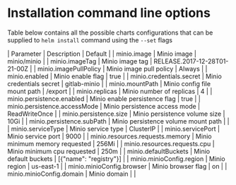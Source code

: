 # Installation command line options

Table below contains all the possible charts configurations that can be supplied to `helm install` command using the `--set` flags

| Parameter                       | Description                         | Default                      |
| minio.image                     | Minio image                         | minio/minio                  |
| minio.imageTag                  | Minio image tag                     | RELEASE.2017-12-28T01-21-00Z |
| minio.imagePullPolicy           | Minio image pull policy             | Always                       |
| minio.enabled                   | Minio enable flag                   | true                         |
| minio.credentials.secret        | Minio credentials secret            | gitlab-minio                 |
| minio.mountPath                 | Minio config file mount path        | /export                      |
| minio.replicas                  | Minio number of replicas            | 4                            |
| minio.persistence.enabled       | Minio enable persistence flag       | true                         |
| minio.persistence.accessMode    | Minio persistence access mode       | ReadWriteOnce                |
| minio.persistence.size          | Minio persistence volume size       | 10Gi                         |
| minio.persistence.subPath       | Minio persistence volume mount path |                              |
| minio.serviceType               | Minio service type                  | ClusterIP                    |
| minio.servicePort               | Minio service port                  | 9000                         |
| minio.resources.requests.memory | Minio minimum memory requested      | 256Mi                        |
| minio.resources.requests.cpu    | Minio minimum cpu requested         | 250m                         |
| minio.defaultBuckets            | Minio default buckets               | [{"name": "registry"}]       |
| minio.minioConfig.region        | Minio region                        | us-east-1                    |
| minio.minioConfig.browser       | Minio browser flag                  | on                           |
| minio.minioConfig.domain        | Minio domain                        |                              |

